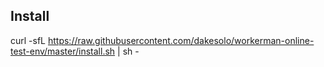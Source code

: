 ## Install
curl -sfL https://raw.githubusercontent.com/dakesolo/workerman-online-test-env/master/install.sh | sh -
